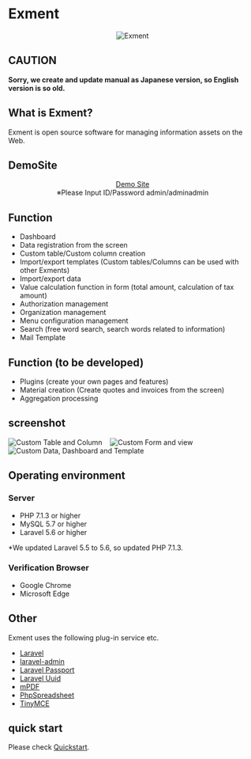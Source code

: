 # Exment
<p align="center">
<img src="https://exment.net/docs/img/common/exment_logo_side.png" alt="Exment">
</p>

## CAUTION
**Sorry, we create and update manual as Japanese version, so English version is so old.**

## What is Exment?
Exment is open source software for managing information assets on the Web.  

## DemoSite
<p align="center">
<a href="https://demo.exment.net/admin">Demo Site</a>
<br/>※Please Input ID/Password admin/adminadmin
</p>

## Function
- Dashboard
- Data registration from the screen
- Custom table/Custom column creation
- Import/export templates (Custom tables/Columns can be used with other Exments)
- Import/export data
- Value calculation function in form (total amount, calculation of tax amount)
- Authorization management
- Organization management
- Menu configuration management
- Search (free word search, search words related to information)
- Mail Template

## Function (to be developed)
- Plugins (create your own pages and features)
- Material creation (Create quotes and invoices from the screen)
- Aggregation processing

## screenshot
![Custom Table and Column](https://exment.net/docs/img/common/screenshot_table_and_column.jpg)
  
![Custom Form and view](https://exment.net/docs/img/common/screenshot_form_and_view.jpg)
  
![Custom Data, Dashboard and Template](https://exment.net/docs/img/common/screenshot_data_dashboard_template.jpg)


## Operating environment
### Server
- PHP 7.1.3 or higher
- MySQL 5.7 or higher
- Laravel 5.6 or higher

*We updated Laravel 5.5 to 5.6, so updated PHP 7.1.3.

### Verification Browser
- Google Chrome
- Microsoft Edge

## Other
Exment uses the following plug-in service etc.
+ [Laravel](https://laravel.com/)
+ [laravel-admin](http://laravel-admin.org/)
+ [Laravel Passport](https://github.com/laravel/passport)
+ [Laravel Uuid](https://github.com/webpatser/laravel-uuid)
+ [mPDF](https://github.com/mpdf/mpdf)
+ [PhpSpreadsheet](https://github.com/phpoffice/phpspreadsheet)
+ [TinyMCE](https://www.tiny.cloud/)

## quick start
Please check [Quickstart](quickstart.md).